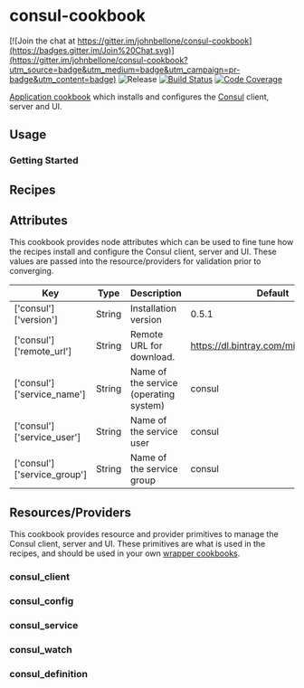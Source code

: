 consul-cookbook
===============
[![Join the chat at https://gitter.im/johnbellone/consul-cookbook](https://badges.gitter.im/Join%20Chat.svg)](https://gitter.im/johnbellone/consul-cookbook?utm_source=badge&utm_medium=badge&utm_campaign=pr-badge&utm_content=badge)
![Release](http://img.shields.io/github/release/johnbellone/consul-cookbook.svg)
[![Build Status](http://img.shields.io/travis/johnbellone/consul-cookbook.svg)](http://travis-ci.org/johnbellone/consul-cookbook)
[![Code Coverage](http://img.shields.io/coveralls/johnbellone/consul-cookbook.svg)](https://coveralls.io/r/johnbellone/consul-cookbook)

[Application cookbook][1] which installs and configures the
[Consul][2] client, server and UI.

## Usage

### Getting Started

## Recipes

## Attributes
This cookbook provides node attributes which can be used to fine tune
how the recipes install and configure the Consul client, server and
UI. These values are passed into the resource/providers for
validation prior to converging.

|   Key   |  Type  |   Description  |  Default  |
|---------|--------|----------------|-----------|
| ['consul']['version'] | String | Installation version | 0.5.1 |
| ['consul']['remote_url'] | String | Remote URL for download. | https://dl.bintray.com/mitchellh/consul |
| ['consul']['service_name'] | String | Name of the service (operating system) | consul |
| ['consul']['service_user'] | String | Name of the service user | consul |
| ['consul']['service_group'] | String | Name of the service group | consul |

## Resources/Providers
This cookbook provides resource and provider primitives to manage the
Consul client, server and UI. These primitives are what is used in the
recipes, and should be used in your own [wrapper cookbooks][3].

### consul_client
### consul_config
### consul_service
### consul_watch
### consul_definition

[1]: http://blog.vialstudios.com/the-environment-cookbook-pattern#theapplicationcookbook
[2]: http://consul.io
[3]: http://blog.vialstudios.com/the-environment-cookbook-pattern#thewrappercookbook

